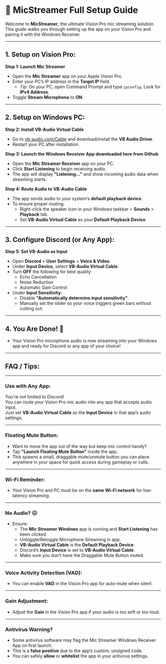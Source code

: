 # 🎤 MicStreamer Full Setup Guide

Welcome to **MicStreamer**, the ultimate Vision Pro mic streaming solution. This guide walks you through setting up the app on your Vision Pro and pairing it with the Windows Receiver.

---

## 1. Setup on Vision Pro:

**Step 1: Launch Mic Streamer**
- Open the **Mic Streamer** app on your Apple Vision Pro.
- Enter your PC’s IP address in the **Target IP** field.
  - _Tip:_ On your PC, open Command Prompt and type `ipconfig`. Look for **IPv4 Address**.
- Toggle **Stream Microphone** to **ON**.

---

## 2. Setup on Windows PC:

**Step 2: Install VB-Audio Virtual Cable**
- Go to [vb-audio.com/Cable](https://vb-audio.com/Cable/) and download/install the **VB Audio Driver**.
- Restart your PC after installation.

**Step 3: Launch the Windows Receiver App downloaded here from Github** 
- Open the **Mic Streamer Receiver** app on your PC.
- Click **Start Listening** to begin receiving audio.
- The app will display **"Listening..."** and show incoming audio data when streaming starts.

**Step 4: Route Audio to VB-Audio Cable**
- The app sends audio to your system’s **default playback device**.
- To ensure proper routing:
  - Right-click the speaker icon in your Windows taskbar > **Sounds** > **Playback** tab.
  - Set **VB-Audio Virtual Cable** as your **Default Playback Device**.

---

## 3. Configure Discord (or Any App):

**Step 5: Set VB-Audio as Input**
- Open **Discord** > **User Settings** > **Voice & Video**.
- Under **Input Device**, select **VB-Audio Virtual Cable**.
- Turn **OFF** the following for best quality:
  - Echo Cancellation
  - Noise Reduction
  - Automatic Gain Control
- Under **Input Sensitivity**:
  - Disable **"Automatically determine input sensitivity"**.
  - Manually set the slider so your voice triggers green bars without cutting out.

---

## 4. You Are Done! 🎉
- Your Vision Pro microphone audio is now streaming into your Windows app and ready for Discord or any app of your choice!

---

## FAQ / Tips:
---

### Use with Any App:
You're not limited to Discord!  
You can route your Vision Pro mic audio into any app that accepts audio input.  
Just set **VB-Audio Virtual Cable** as the **Input Device** in that app’s audio settings.

---

### Floating Mute Button:
- Want to move the app out of the way but keep mic control handy?
- Tap **"Launch Floating Mute Button"** inside the app.
- This spawns a small, draggable mute/unmute button you can place anywhere in your space for quick access during gameplay or calls.

---

### Wi-Fi Reminder:
- Your Vision Pro and PC must be on the **same Wi-Fi network** for low-latency streaming.

---

### No Audio? ☹️
- Ensure:
  - The **Mic Streamer Windows** app is running and **Start Listening** has been clicked.
  - Untoggle/Retoggle Microphone Streaming in app. 
  - **VB-Audio Virtual Cable** is the **Default Playback Device**.
  - Discord’s **Input Device** is set to **VB-Audio Virtual Cable**.
  - Make sure you don't have the Draggable Mute Button muted. 

---

### Voice Activity Detection (VAD):
- You can enable **VAD** in the Vision Pro app for auto-mute when silent.

---

### Gain Adjustment:
- Adjust the **Gain** in the Vision Pro app if your audio is too soft or too loud.

---

### Antivirus Warning?
- Some antivirus software may flag the Mic Streamer Windows Receiver App on first launch.
- This is a **false positive** due to the app’s custom, unsigned code.
- You can safely **allow** or **whitelist** the app in your antivirus settings.


